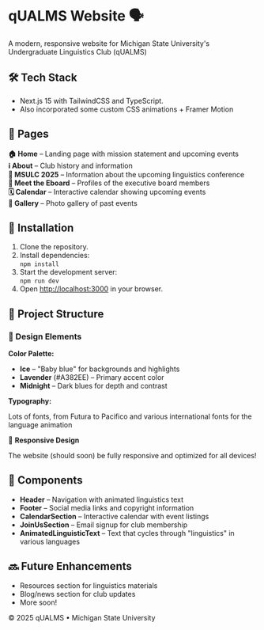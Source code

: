 # qUALMS Website 🗣️

A modern, responsive website for Michigan State University's Undergraduate Linguistics Club (qUALMS)

## 🛠️ Tech Stack
- Next.js 15 with TailwindCSS and TypeScript.
- Also incorporated some custom CSS animations + Framer Motion

## 📄 Pages
**🏠 Home** – Landing page with mission statement and upcoming events  
**ℹ️ About** – Club history and information  
**📖 MSULC 2025** – Information about the upcoming linguistics conference  
**👥 Meet the Eboard** – Profiles of the executive board members  
**🗓️ Calendar** – Interactive calendar showing upcoming events  
**📸 Gallery** – Photo gallery of past events  

## 🚀 Installation

1. Clone the repository.  
2. Install dependencies:  
   `npm install`  
3. Start the development server:  
   `npm run dev`  
4. Open [http://localhost:3000](http://localhost:3000) in your browser.  

## 🎨 Project Structure

### 🎨 Design Elements

**Color Palette:**  
- **Ice** – "Baby blue" for backgrounds and highlights  
- **Lavender** (#A382EE) – Primary accent color  
- **Midnight** – Dark blues for depth and contrast  

**Typography:**  

Lots of fonts, from Futura to Pacifico and various international fonts for the language animation  

📱 **Responsive Design**

The website (should soon) be fully responsive and optimized for all devices!

## 🧩 Components

- **Header** – Navigation with animated linguistics text  
- **Footer** – Social media links and copyright information  
- **CalendarSection** – Interactive calendar with event listings  
- **JoinUsSection** – Email signup for club membership  
- **AnimatedLinguisticText** – Text that cycles through "linguistics" in various languages  

## 🔜 Future Enhancements

- Resources section for linguistics materials  
- Blog/news section for club updates
- More soon!

© 2025 qUALMS • Michigan State University
